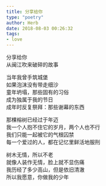 ```yaml
---  
title: 分享给你  
type: "poetry"  
author: Herb  
date: 2018-08-03 00:26:32  
tags:
- love
---  
```

分享给你  
从闽江吹来破碎的故事  

当年我曾手筑城堡  
如果泡沫没有带走细沙  
童年坍塌，那些固有的习俗  
成为独属于我的节日  
成年时反复祭拜：那些谢幕的东西  

那棵榕树已经过于年迈  
我一个人抱不住它的岁月，两个人也不行  
我们只能一起被它的气根囚禁  
每一个爱过的人，都在记忆里鲜活地服刑  

树木无情，所以不老  
就像人装作无情，脸上就不显伤痛  
我历经了多少高山，但是依旧清澈  
所以我愿意，你做我的少年  
